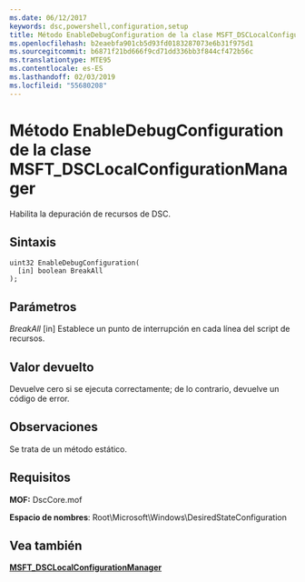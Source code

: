 ```yaml
---
ms.date: 06/12/2017
keywords: dsc,powershell,configuration,setup
title: Método EnableDebugConfiguration de la clase MSFT_DSCLocalConfigurationManager
ms.openlocfilehash: b2eaebfa901cb5d93fd0183287073e6b31f975d1
ms.sourcegitcommit: b6871f21bd666f9cd71dd336bb3f844cf472b56c
ms.translationtype: MTE95
ms.contentlocale: es-ES
ms.lasthandoff: 02/03/2019
ms.locfileid: "55680208"
---
```

# <a name="enabledebugconfiguration-method-of-the-msftdsclocalconfigurationmanager-class"></a>Método EnableDebugConfiguration de la clase MSFT_DSCLocalConfigurationManager

Habilita la depuración de recursos de DSC.

## <a name="syntax"></a>Sintaxis

```mof
uint32 EnableDebugConfiguration(
  [in] boolean BreakAll
);
```

## <a name="parameters"></a>Parámetros

*BreakAll* \[in\] Establece un punto de interrupción en cada línea del script de recursos.

## <a name="return-value"></a>Valor devuelto

Devuelve cero si se ejecuta correctamente; de lo contrario, devuelve un código de error.

## <a name="remarks"></a>Observaciones

Se trata de un método estático.

## <a name="requirements"></a>Requisitos

**MOF:** DscCore.mof

**Espacio de nombres**: Root\Microsoft\Windows\DesiredStateConfiguration

## <a name="see-also"></a>Vea también

[**MSFT_DSCLocalConfigurationManager**](msft-dsclocalconfigurationmanager.md)
